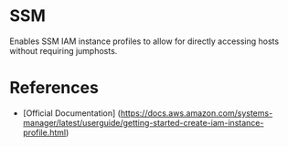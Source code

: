 # SSM
Enables SSM IAM instance profiles to allow for directly accessing hosts
without requiring jumphosts.

# References
* [Official Documentation] (https://docs.aws.amazon.com/systems-manager/latest/userguide/getting-started-create-iam-instance-profile.html)

